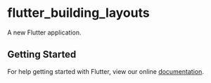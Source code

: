 # flutter_building_layouts

A new Flutter application.

## Getting Started

For help getting started with Flutter, view our online
[documentation](https://flutter.io/).
